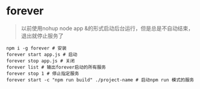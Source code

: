 # forever

> 以前使用nohup node app &的形式启动后台运行，但是总是不自动结束，退出就停止服务了

```shell
npm i -g forever # 安装
forever start app.js # 启动 
forever stop app.js # 关闭
forever list # 输出forever启动的所有服务
forever stop 1 # 停止指定服务
forever start -c "npm run build" ./project-name # 启动npm run 模式的服务
```